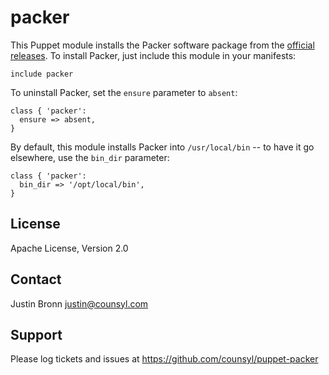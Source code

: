 packer
=======

This Puppet module installs the Packer software package from the
[official releases](http://www.packer.io/downloads.html).  To install
Packer, just include this module in your manifests:

```puppet
include packer
```

To uninstall Packer, set the `ensure` parameter to `absent`:

```puppet
class { 'packer':
  ensure => absent,
}
```

By default, this module installs Packer into `/usr/local/bin` -- to
have it go elsewhere, use the `bin_dir` parameter:

```puppet
class { 'packer':
  bin_dir => '/opt/local/bin',
}
```

License
-------

Apache License, Version 2.0

Contact
-------

Justin Bronn <justin@counsyl.com>

Support
-------

Please log tickets and issues at https://github.com/counsyl/puppet-packer
